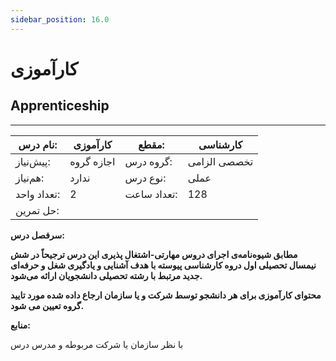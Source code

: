 ```yaml
---
sidebar_position: 16.0
---
```

# کارآموزی
## Apprenticeship
_______________________________________________________________________________
| نام درس:    | کارآموزی   | مقطع:       | کارشناسی     |
| ----------- | ---------- | ----------- | ------------ |
| پیش‌نیاز:   | اجازه گروه | گروه درس:   | تخصصی الزامی |
| هم‌نیاز:    | ندارد      | نوع درس:    | عملی         |
| تعداد واحد: | 2          | تعداد ساعت: | 128          |
| حل تمرین:   |            |             |              |

**سرفصل درس:**

**مطابق شیوه‌نامه‌ی اجرای دروس مهارتی-اشتغال پذیری این درس ترجیحاً در شش نیمسال تحصیلی اول دروه کارشناسی پیوسته با هدف آشنایی و یادگیری شغل و حرفه‌ای جدید مرتبط با رشته تحصیلی دانشجویان ارائه می‌شود.**

**محتوای کارآموزی برای هر دانشجو توسط شرکت و یا سازمان ارجاع داده شده مورد تایید گروه تعیین می شود.**

**منابع:**

با نظر سازمان یا شرکت مربوطه و مدرس درس 
